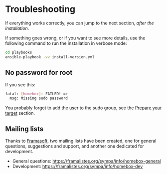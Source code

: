 # Troubleshooting

If everything works correctly, you can jump to the next section, _after the installation_.

If something goes wrong, or if you want to see more details, use the following command to run the installation in
verbose mode:

```sh
cd playbooks
ansible-playbook -vv install-version.yml
```

## No password for root

If you see this:

```sh
fatal: [homebox]: FAILED! =>
  msg: Missing sudo password
```

You probably forgot to add the user to the sudo group, see the [Prepare your target](/10-prepare-your-target/) section.

## Mailing lists

Thanks to [Framasoft](https://framasoft.org/), two mailing lists have been created, one for general questions,
suggestions and support, and another one dedicated for development.

- General questions: https://framalistes.org/sympa/info/homebox-general
- Development: https://framalistes.org/sympa/info/homebox-dev
